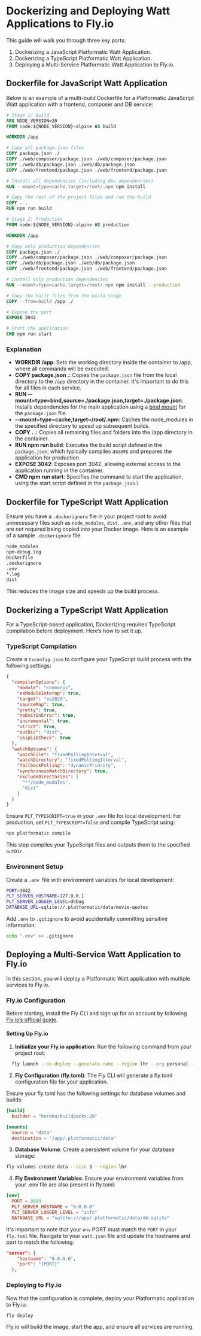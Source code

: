# Dockerizing and Deploying Watt Applications to Fly.io

This guide will walk you through three key parts:

1. Dockerizing a JavaScript Platformatic Watt Application.
2. Dockerizing a TypeScript Platformatic Watt Application.
3. Deploying a Multi-Service Platformatic Watt Application to Fly.io.

## Dockerfile for JavaScript Watt Application

Below is an example of a multi-build Dockerfile for a Platformatic JavaScript Watt application with a frontend, composer and DB service:

```dockerfile
# Stage 1: Build
ARG NODE_VERSION=20
FROM node:${NODE_VERSION}-alpine AS build

WORKDIR /app

# Copy all package.json files
COPY package.json ./
COPY ./web/composer/package.json ./web/composer/package.json  
COPY ./web/db/package.json ./web/db/package.json 
COPY ./web/frontend/package.json ./web/frontend/package.json 

# Install all dependencies (including dev dependencies)
RUN --mount=type=cache,target=/root/.npm npm install

# Copy the rest of the project files and run the build
COPY . .
RUN npm run build

# Stage 2: Production
FROM node:${NODE_VERSION}-alpine AS production

WORKDIR /app

# Copy only production dependencies
COPY package.json ./
COPY ./web/composer/package.json ./web/composer/package.json  
COPY ./web/db/package.json ./web/db/package.json 
COPY ./web/frontend/package.json ./web/frontend/package.json 

# Install only production dependencies
RUN --mount=type=cache,target=/root/.npm npm install --production

# Copy the built files from the build stage
COPY --from=build /app ./

# Expose the port
EXPOSE 3042

# Start the application
CMD npm run start

```

### Explanation
- **WORKDIR /app**: Sets the working directory inside the container to /app, where all commands will be executed.
- **COPY package.json .**: Copies the `package.json` file from the local directory to the `/app` directory in the container. It's important to do this for all files in each service. 
- **RUN --mount=type=bind,source=./package.json,target=./package.json**: Installs dependencies for the main application using a [bind mount](https://docs.docker.com/engine/storage/bind-mounts/) for the `package.json` file.
- **--mount=type=cache,target=/root/.npm**: Caches the node_modules in the specified directory to speed up subsequent builds.
- **COPY . .**: Copies all remaining files and folders into the /app directory in the container.
- **RUN npm run build**: Executes the build script defined in the `package.json`, which typically compiles assets and prepares the application for production.
- **EXPOSE 3042**: Exposes port 3042, allowing external access to the application running in the container.
- **CMD npm run start**: Specifies the command to start the application, using the start script defined in the `package.json`.\

## Dockerfile for TypeScript Watt Application

Ensure you have a `.dockerignore` file in your project root to avoid unnecessary files such as `node_modules`, `dist`, `.env`, and any other files that are not required being copied into your Docker image. Here is an example of a sample `.dockerignore` file:

```sh 
node_modules
npm-debug.log
Dockerfile
.dockerignore
.env
*.log
dist
```

This reduces the image size and speeds up the build process.

## Dockerizing a TypeScript Watt Application

For a TypeScript-based application, Dockerizing requires TypeScript compilation before deployment. Here’s how to set it up.

### TypeScript Compilation

Create a `tsconfig.json` to configure your TypeScript build process with the following settings: 

```json
{
  "compilerOptions": {
    "module": "commonjs",
    "esModuleInterop": true,
    "target": "es2020",
    "sourceMap": true,
    "pretty": true,
    "noEmitOnError": true,
    "incremental": true,
    "strict": true,
    "outDir": "dist",
    "skipLibCheck": true
  },
  "watchOptions": {
    "watchFile": "fixedPollingInterval",
    "watchDirectory": "fixedPollingInterval",
    "fallbackPolling": "dynamicPriority",
    "synchronousWatchDirectory": true,
    "excludeDirectories": [
      "**/node_modules",
      "dist"
    ]
  }
}
```

Ensure `PLT_TYPESCRIPT=true` in your `.env` file for local development. For production, set `PLT_TYPESCRIPT=false` and compile TypeScript using:

```sh
npx platformatic compile
```

This step compiles your TypeScript files and outputs them to the specified `outDir`.

### Environment Setup

Create a `.env `file with environment variables for local development:

```sh
PORT=3042
PLT_SERVER_HOSTNAME=127.0.0.1
PLT_SERVER_LOGGER_LEVEL=debug
DATABASE_URL=sqlite://.platformatic/data/movie-quotes
```

Add `.env` to `.gitignore` to avoid accidentally committing sensitive information:

```sh 
echo ".env" >> .gitignore
```

## Deploying a Multi-Service Watt Application to Fly.io

In this section, you will deploy a Platformatic Watt application with multiple services to Fly.io.

### Fly.io Configuration

Before starting, install the Fly CLI and sign up for an account by following [Fly.io’s official guide](https://fly.io/docs/getting-started/launch-demo/).

#### Setting Up Fly.io 

1. **Initialize your Fly.io application**: Run the following command from your project root:

  ```sh 
    fly launch --no-deploy --generate-name --region lhr --org personal --path .
  ```

2. **Fly Configuration (fly.toml)**: The Fly CLI will generate a fly.toml configuration file for your application.

Ensure your fly.toml has the following settings for database volumes and builds:

```toml
[build]
  builder = "heroku/buildpacks:20"

[mounts]
  source = "data"
  destination = "/app/.platformatic/data"
```

3. **Database Volume**: Create a persistent volume for your database storage:
   
```sh
fly volumes create data --size 3 --region lhr
```

4. **Fly Environment Variables**: Ensure your environment variables from your .env file are also present in fly.toml:

```toml
[env]
  PORT = 8080
  PLT_SERVER_HOSTNAME = "0.0.0.0"
  PLT_SERVER_LOGGER_LEVEL = "info"
  DATABASE_URL = "sqlite:///app/.platformatic/data/db.sqlite"
```
It's important to note that your `env` PORT must match the `PORT` in your `fly.toml` file. Navigate to your `watt.json` file and update the hostname and port to match the following:

```json
"server": {
    "hostname": "0.0.0.0",
    "port": "{PORT}"
  },
```

### Deploying to Fly.io

Now that the configuration is complete, deploy your Platformatic application to Fly.io:

```sh
fly deploy
```

Fly.io will build the image, start the app, and ensure all services are running.


